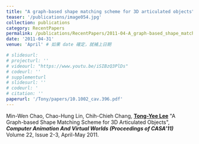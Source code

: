 ```yaml
---
title: "A graph-based shape matching scheme for 3D articulated objects"
teaser: '/publications/image054.jpg'
collection: publications
category: RecentPapers
permalink: /publications/RecentPapers/2011-04-A_graph-based_shape_matching_scheme_for_3D_articulated_objects
date: '2011-04-31'
venue: 'April' # 如果 date 確定，就補上日期

# slidesurl: 
# projecturl: ''
# videourl: "https://www.youtu.be/iSIBzQ3PlDs"
# codeurl: ''
# supplementurl
# slidesurl: ''
# codeurl: '
# citation: ''
paperurl: '/Tony/papers/10.1002_cav.396.pdf'
---
```

	
Min-Wen Chao, Chao-Hung Lin, Chih-Chieh Chang, <strong><u>Tong-Yee Lee</u></strong> "A Graph-based Shape Matching Scheme for 3D Articulated Objects", <strong><i>Computer Animation And Virtual Worlds (Proceedings of CASA'11)</i></strong> Volume 22, Issue 2-3, April-May 2011.
<!-- <strong><u>Tong-Yee Lee</u></strong>, Shao-Wei Yen, I-Cheng Yeh, "Texture Mapping with Hard Constraints Using Warping Scheme"<strong><u>(<span style="color:red">Cover Image in this issue</span>)</u></strong> <strong><i>IEEE Transactions on Visualization and Computer Graphics (TVCG)</i></strong>, March/April, Vol. 14, No. 2, pp. 382-395,2008 -->
